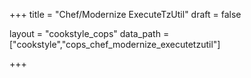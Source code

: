 +++
title = "Chef/Modernize ExecuteTzUtil"
draft = false

layout = "cookstyle_cops"
data_path = ["cookstyle","cops_chef_modernize_executetzutil"]

+++

<!-- The content of this page is automatically generated from the
cops_chef_modernize_executetzutil.yml file in github.com/chef/cookstyle/blob/master/docs-chef-io/data/cookstyle/. -->
